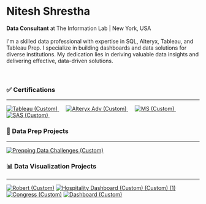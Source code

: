 # Nitesh Shrestha
**Data Consultant** at The Information Lab | New York, USA  
<br>
I'm a skilled data professional with expertise in SQL, Alteryx, Tableau, and Tableau Prep. I specialize in building dashboards and data solutions for diverse institutions. My dedication lies in deriving valuable data insights and delivering effective, data-driven solutions.  
<br>
<br>

### ✅ Certifications
-----------
[![Tableau (Custom)](https://github.com/shresnit/shresnit/assets/100710335/833c0ca9-8cc2-441e-9878-5e3b2b72754b)
](https://www.credly.com/badges/cf5fab36-1fe2-438a-a6e3-40f28abb4e73/public_url) &emsp;
[![Alteryx Adv (Custom)](https://github.com/shresnit/shresnit/assets/100710335/7533ee45-077a-40de-87d5-5df6cc344f6f)
](https://www.credly.com/badges/fee01b76-ae9b-40a6-a03a-a01a87771bd0/public_url) &emsp;
[![MS (Custom)](https://github.com/shresnit/shresnit/assets/100710335/e30dd5aa-a454-4c68-8ca7-6be671128483)
](https://www.credly.com/badges/a1b6a61f-8ef4-4342-bbc6-b9ca78a14912/public_url) &emsp;
[![SAS (Custom)](https://github.com/shresnit/shresnit/assets/100710335/e35d9062-883f-454a-8224-2f1c479a5fc9)
](https://www.credly.com/badges/4d163dd8-1750-459f-a3fc-708e41f5532f/public_url) &emsp;


### 🔢 Data Prep Projects
----------
[![Prepping Data Challenges (Custom)](https://github.com/shresnit/shresnit/assets/100710335/194708b2-4181-4adc-8049-ee07b34f3e32)
](https://github.com/shresnit/Preppin-Data-Challenges-in-SQL-Python/)
<br>

### 📊 Data Visualization Projects
----------

[![Robert (Custom)](https://github.com/shresnit/shresnit/assets/100710335/3b9b710b-0a4b-4ce7-a5d8-a329c35335d7)](https://public.tableau.com/app/profile/nitesh.shresthaa/viz/RobertDowneyJr__17050878656500/RobertDownyJr)
[![Hospitality Dashboard (Custom) (Custom) (1)](https://github.com/shresnit/shresnit/assets/100710335/e5b5cf8e-d108-4667-9b4c-df4765116178)](https://public.tableau.com/app/profile/nitesh.shresthaa/viz/HospitalityDashboard1_16912742917150/HospitalityDashboard)
[![Congress (Custom)](https://github.com/shresnit/shresnit/assets/100710335/f82c1a75-219b-435d-b7ec-75c17fd680d8)](https://public.tableau.com/app/profile/nitesh.shresthaa/viz/DSFinalwithcleaning/FinalDashboard)
[![Dashboard (Custom)](https://github.com/shresnit/shresnit/assets/100710335/86e03ad8-2773-43c7-9fa7-9fb3ceb34ced)](https://public.tableau.com/app/profile/nitesh.shresthaa/viz/GoogleAnalyticsDashboard_16795261445950/Dashboard)

<br>










<!---
shresnit/shresnit is a ✨ special ✨ repository because its `README.md` (this file) appears on your GitHub profile.
You can click the Preview link to take a look at your changes.
--->
